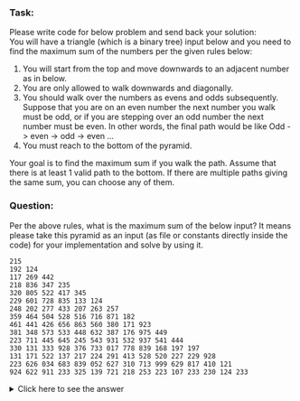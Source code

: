 ### Task:
Please write code for below problem and send back your solution:\
You will have a triangle (which is a binary tree) input below and you need to find the maximum sum
of the numbers per the given rules below:
1. You will start from the top and move downwards to an adjacent number as in below.
2. You are only allowed to walk downwards and diagonally.
3. You should walk over the numbers as evens and odds subsequently. Suppose that you are on an
even number the next number you walk must be odd, or if you are stepping over an odd number the
next number must be even. In other words, the final path would be like
Odd -> even -> odd -> even ...
4. You must reach to the bottom of the pyramid.

Your goal is to find the maximum sum if you walk the path. Assume that there is at least 1 valid path
to the bottom. If there are multiple paths giving the same sum, you can choose any of them.

### Question:

Per the above rules, what is the maximum sum of the below input? It means please take this
pyramid as an input (as file or constants directly inside the code) for your implementation and solve
by using it.
```
215
192 124
117 269 442
218 836 347 235
320 805 522 417 345
229 601 728 835 133 124
248 202 277 433 207 263 257
359 464 504 528 516 716 871 182
461 441 426 656 863 560 380 171 923
381 348 573 533 448 632 387 176 975 449
223 711 445 645 245 543 931 532 937 541 444
330 131 333 928 376 733 017 778 839 168 197 197
131 171 522 137 217 224 291 413 528 520 227 229 928
223 626 034 683 839 052 627 310 713 999 629 817 410 121
924 622 911 233 325 139 721 218 253 223 107 233 230 124 233
```

<details> 
  <summary>Click here to see the answer</summary>
   Answer: 8186 
</details>
